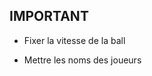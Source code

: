 ## IMPORTANT ##

- Fixer la vitesse de la ball
<!-- - Faire en sorte que la balle change de direction en fonction du paddle -->
- Mettre les noms des joueurs
<!-- - Mettre les score des joueurs -->

